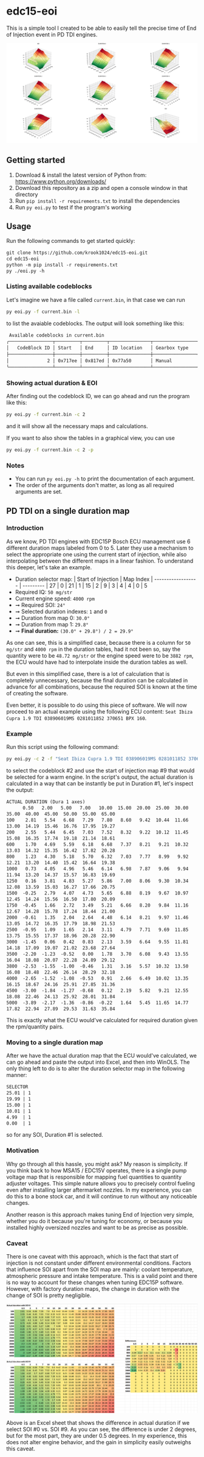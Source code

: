 # edc15-eoi

This is a simple tool I created to be able to easily tell the precise time of
End of Injection event in PD TDI engines.

![Screenshot of the application](./doc/screenshot.png)

## Getting started

1. Download & install the latest version of Python from:
   https://www.python.org/downloads/
2. Download this repository as a zip and open
   a console window in that directory
3. Run `pip install -r requirements.txt` to
   install the dependencies
4. Run `py eoi.py` to test if the program's working

## Usage

Run the following commands to get started quickly:

```
git clone https://github.com/krook1024/edc15-eoi.git
cd edc15-eoi
python -m pip install -r requirements.txt
py ./eoi.py -h
```

### Listing available codeblocks

Let's imagine we have a file called `current.bin`, in that case we can run
```sh
py eoi.py -f current.bin -l
```
to list the avaiable codeblocks. The output will look something like this:
```sh
 Available codeblocks in current.bin
╭────────────────┬─────────┬─────────┬───────────────┬────────────────╮
│   CodeBlock ID │ Start   │ End     │ ID location   │ Gearbox type   │
├────────────────┼─────────┼─────────┼───────────────┼────────────────┤
│              2 │ 0x717ee │ 0x817ed │ 0x77a50       │ Manual         │
╰────────────────┴─────────┴─────────┴───────────────┴────────────────╯
```

### Showing actual duration & EOI

After finding out the codeblock ID, we can go ahead and run the program like
this:
```sh
py eoi.py -f current.bin -c 2 
```
and it will show all the necessary maps and calculations. 

If you want to also show the tables in a graphical view, you can use
```sh
py eoi.py -f current.bin -c 2 -p
```

### Notes

- You can run `py eoi.py -h` to print the documentation of each argument.
- The order of the arguments don't matter, as long as all required arguments
  are set.


## PD TDI on a single duration map

### Introduction

As we know, PD TDI engines with EDC15P Bosch ECU management use 6 different
duration maps labeled from 0 to 5. Later they use a mechanism to select the
appropriate one using the current start of injection, while also interpolating
between the different maps in a linear fashion. To understand this deeper,
let's take an example.

- Duration selector map:
  | Start of Injection | Map Index
  | ------------------ | ---------
  | 27                 | 0
  | 21                 | 1
  | 15                 | 2
  | 9                  | 3
  | 4                  | 4
  | 0                  | 5
- Required IQ: `50 mg/str`
- Current engine speed: `4000 rpm`
- ➞ Required SOI: `24°`
- ➞ Selected duration indexes: `1` and `0`
- ➞ Duration from map 0: `30.0°`
- ➞ Duration from map 1: `29.8°`
- ➞ **Final duration:** `(30.0° + 29.8°) / 2 = 29.9°`

As one can see, this is a simplified case, because there is a column for
`50 mg/str` and `4000 rpm` in the duration tables, had it not been so, say the
quantity were to be `48.72 mg/str` or the engine speed were to be `3882 rpm`, the ECU
would have had to interpolate inside the duration tables as well.

But even in this simplified case, there is a lot of calculation that is
completely unnecessary, because the final duration can be calculated in advance
for all combinations, because the required SOI is known at the time of creating
the software.

Even better, it is possible to do using this piece of software. We will now
proceed to an actual example using the following ECU content:
`Seat Ibiza Cupra 1.9 TDI 038906019MS 0281011852 370651 BPX 160`.

### Example

Run this script using the following command:

```sh
py eoi.py -c 2 -f "Seat Ibiza Cupra 1.9 TDI 038906019MS 0281011852 370651 BPX 160.bin" -s 9
```

to select the codeblock #2 and use the start of injection map #9 that would be
selected for a warm engine. In the script's output, the actual duration is 
calculated in a way that can be instantly be put in Duration #1, let's inspect
the output:

```
ACTUAL DURATION (Dura 1 axes)
      0.50   2.00   5.00   7.00   10.00  15.00  20.00  25.00  30.00  35.00  40.00  45.00  50.00  55.00  65.00
100    2.81   5.54   6.68   7.29   7.80   8.60   9.42  10.44  11.66  13.00  14.19  15.46  16.76  17.95  19.27
200    2.55   5.44   6.45   7.03   7.52   8.32   9.22  10.12  11.45  15.08  16.35  17.74  19.18  21.14  18.61
600    1.70   4.69   5.59   6.18   6.68   7.37   8.21   9.21  10.32  13.03  14.32  15.35  16.42  17.82  20.28
800    1.23   4.30   5.18   5.70   6.32   7.03   7.77   8.99   9.92  12.21  13.20  14.40  15.42  16.64  19.38
1000   0.73   4.05   4.96   5.46   6.14   6.98   7.87   9.06   9.94  11.94  13.20  14.37  15.57  16.83  19.69
1250   0.16   3.81   4.83   5.27   5.86   7.00   8.06   9.30  10.34  12.08  13.59  15.03  16.27  17.66  20.75
1500  -0.25   2.79   4.07   4.73   5.65   6.88   8.19   9.67  10.97  12.45  14.24  15.56  16.50  17.80  20.09
1750  -0.45   1.66   2.72   3.49   5.21   6.66   8.20   9.84  11.16  12.67  14.28  15.78  17.24  18.44  21.00
2000  -0.61   1.35   2.04   2.64   4.48   6.14   8.21   9.97  11.46  13.05  14.72  16.35  17.79  18.98  21.53
2500  -0.95   1.09   1.65   2.14   3.11   4.79   7.71   9.69  11.85  13.75  15.55  17.37  18.96  20.28  22.90
3000  -1.45   0.06   0.42   0.83   2.13   3.59   6.64   9.55  11.81  14.18  17.09  19.07  21.02  23.68  27.64
3500  -2.20  -1.23  -0.52   0.00   1.78   3.70   6.08   9.43  13.55  16.04  18.08  20.07  22.28  24.89  29.12
3800  -2.53  -1.55  -1.00  -0.46   1.31   3.16   5.57  10.32  13.50  16.08  18.48  22.46  26.14  28.29  32.18
4000  -2.65  -1.52  -1.08  -0.53   0.91   2.66   6.49  10.02  13.35  16.15  18.67  24.16  25.91  27.85  31.36
4500  -3.00  -1.84  -1.27  -0.68   0.12   2.19   5.82   9.21  12.55  18.08  22.46  24.13  25.92  28.01  31.84
5000  -3.89  -2.17  -1.36  -0.86  -0.22   1.64   5.45  11.65  14.77  17.82  22.94  27.89  29.53  31.63  35.84
```

This is exactly what the ECU would've calculated for required duration given
the rpm/quantity pairs. 

### Moving to a single duration map

After we have the actual duration map that the ECU would've calculated, we can
go ahead and paste the output into Excel, and then into WinOLS. The only
thing left to do is to alter the duration selector map in the following manner:

```
SELECTOR
25.01 | 1
19.99 | 1
15.00 | 1
10.01 | 1
4.99  | 1
0.00  | 1
```

so for any SOI, Duration #1 is selected.

### Motivation

Why go through all this hassle, you might ask? My reason is simplicity. If you
think back to how MSA15 / EDC15V operates, there is a single pump voltage map
that is responsible for mapping fuel quantities to quantity adjuster voltages.
This simple nature allows you to precisely control fueling even after installing
larger aftermarket nozzles. In my experience, you can do this to a bone stock
car, and it will continue to run without any noticeable changes.

Another reason is this approach makes tuning End of Injection very simple,
whether you do it because you're tuning for economy, or because you installed
highly oversized nozzles and want to be as precise as possible.

### Caveat

There is one caveat with this approach, which is the fact that start of
injection is not constant under different environmental conditions. Factors that
influence SOI apart from the SOI map are mainly: coolant temperature,
atmospheric pressure and intake temperature. This is a valid point and there is
no way to account for these changes when tuning EDC15P software. However, with
factory duration maps, the change in duration with the change of SOI is pretty
negligible. 

![](./doc/duration-difference-with-soi-change.png)

Above is an Excel sheet that shows the difference in actual duration if we
select SOI #0 vs. SOI #9. As you can see, the difference is under 2 degrees,
but for the most part, they are under 0.5 degrees. In my experience, this does
not alter engine behavior, and the gain in simplicity easily outweighs this
caveat.